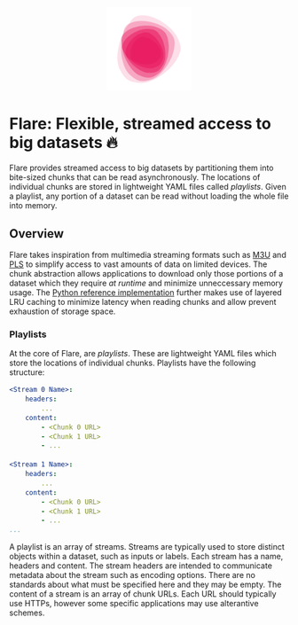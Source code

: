 <div align='center'>
	<img src='./images/flare.svg' width='30%'>
</div>


# Flare: Flexible, streamed access to big datasets 🔥

Flare provides streamed access to big datasets by partitioning them into bite-sized chunks that can be read asynchronously. The locations of individual chunks are stored in lightweight YAML files called *playlists*. Given a playlist, any portion of a dataset can be read without loading the whole file into memory.


## Overview

Flare takes inspiration from multimedia streaming formats such as [M3U](https://en.wikipedia.org/wiki/M3U) and [PLS](https://en.wikipedia.org/wiki/PLS_(file_format)) to simplify access to vast amounts of data on limited devices. The chunk abstraction allows applications to download only those portions of a dataset which they require *at runtime* and minimize unneccessary memory usage. The [Python reference implementation](https://github.com/oelin/flare-python) further makes use of layered LRU caching to minimize latency when reading chunks and allow prevent exhaustion of storage space.


### Playlists

At the core of Flare, are *playlists*. These are lightweight YAML files which store the locations of individual chunks. Playlists have the following structure:

```yaml
<Stream 0 Name>:
    headers:
        ...
    content:
        - <Chunk 0 URL>
        - <Chunk 1 URL>
        - ...

<Stream 1 Name>:
    headers:
        ...
    content:
        - <Chunk 0 URL>
        - <Chunk 1 URL>
        - ...
...
```

A playlist is an array of streams. Streams are typically used to store distinct objects within a dataset, such as inputs or labels. Each stream has a name, headers and content. The stream headers are intended to communicate metadata about the stream such as encoding options. There are no standards about what must be specified here and they may be empty. The content of a stream is an array of chunk URLs. Each URL should typically use HTTPs, however some specific applications may use alterantive schemes.
